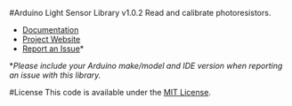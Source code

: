 #Arduino Light Sensor Library v1.0.2
Read and calibrate photoresistors.

* [Documentation](http://robotsbigdata.com/docs-arduino-light-sensor.html)
* [Project Website](http://robotsbigdata.com)
* [Report an Issue](https://github.com/alextaujenis/RBD_LightSensor/issues/new)*

\**Please include your Arduino make/model and IDE version when reporting an issue with this library.*

#License
This code is available under the [MIT License](http://opensource.org/licenses/mit-license.php).